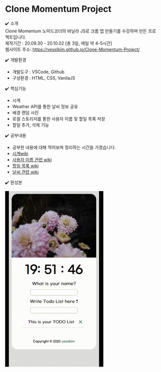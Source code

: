 # Clone Momentum Project

✔️ 소개  
Clone Momentum
노마드코더의 바닐라 JS로 크롬 앱 만들기를 수강하며 만든 프로젝트입니다.  
제작기간 : 20.09.30 - 20.10.02 [총 3일, 매일 약 4-5시간]  
웹사이트 주소: https://yesslkim.github.io/Clone-Momentum-Project/

✔️ 개발환경

- 개발도구 : VSCode, Github
- 구성환경 : HTML, CSS, VanilaJS

✔️ 핵심기능

- 시계
- Weather API를 통한 날씨 정보 공유
- 배경 랜덤 사진
- 로컬 스토리지를 통한 사용자 이름 및 할일 목록 저장
- 할일 추가, 삭제 기능

✔️ 공부내용

- 공부한 내용에 대해 적어보며 정리하는 시간을 가졌습니다.
- [시계wiki](./What-I-Learned/1.in-clock.md)
- [사용자 이름 관련 wiki](./What-I-Learned/2.in-greetings.md)
- [할일 목록 wiki](./What-I-Learned/3.in-todo-list.md)
- [날씨 관련 wiki](What-I-Learned/4.in-weather.md)

✔️ 완성본

![video](./assets/video/video.gif)
